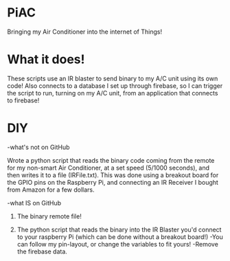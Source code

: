 # PiAC
Bringing my Air Conditioner into the internet of Things!

# What it does!

These scripts use an IR blaster to send binary to my A/C unit using its own code! Also connects to a database I set up through firebase, so I can trigger the script to run, turning on my A/C unit, from an application that connects to firebase! 

# DIY

-what's not on GitHub

Wrote a python script that reads the binary code coming from the remote for my non-smart Air Conditioner, at a set speed (5/1000 seconds), and then writes it to a file (IRFile.txt). This was done using a breakout board for the GPIO pins on the Raspberry Pi, and connecting an IR Receiver I bought from Amazon for a few dollars. 

-what IS on GitHub

1. The binary remote file!

2. The python script that reads the binary into the IR Blaster you'd connect to your raspberry Pi (which can be done without a breakout board!)
   -You can follow my pin-layout, or change the variables to fit yours!
   -Remove the firebase data.